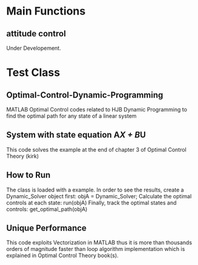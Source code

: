 # Main Functions
## attitude control
Under Developement.

# Test Class
## Optimal-Control-Dynamic-Programming
MATLAB Optimal Control codes related to HJB Dynamic Programming to find the optimal path for any state of a linear system

## System with state equation A*X + B*U
This code solves the example at the end of chapter 3 of Optimal Control Theory (kirk)

## How to Run
The class is loaded with a example. In order to see the results, create a Dynamic_Solver object first:
objA = Dynamic_Solver;
Calculate the optimal controls at each state:
run(objA)
Finally, track the optimal states and controls:
get_optimal_path(objA)

## Unique Performance
This code exploits Vectorization in MATLAB thus it is more than thousands orders of magnitude faster than loop algorithm implementation which is explained in Optimal Control Theory book(s).
